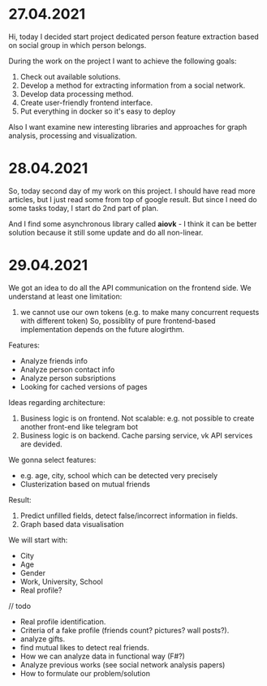 # 27.04.2021

Hi, today I decided start project dedicated person feature extraction based on social group in which person belongs.

During the work on the project I want to achieve the following goals:

1. Check out available solutions.
2. Develop a method for extracting information from a social network.
3. Develop data processing method.
4. Create user-friendly frontend interface. 
5. Put everything in docker so it's easy to deploy

Also I want examine new interesting libraries and approaches for graph analysis, processing and visualization. 

# 28.04.2021

So, today second day of my work on this project. I should have read more articles, but I just read some from top of google result. But since I need do some tasks today, I start do 2nd part of plan.

And I find some asynchronous library called **aiovk** - I think it can be better solution because it still some update and do all non-linear. 

# 29.04.2021

We got an idea to do all the API communication on the frontend side. 
We understand at least one limitation:
1. we cannot use our own tokens (e.g. to make many concurrent requests with different token)
So, possiblity of pure frontend-based implementation depends on the future alogirthm.


Features:
- Analyze friends info
- Analyze person contact info
- Analyze person subsriptions
- Looking for cached versions of pages



Ideas regarding architecture:
1. Business logic is on frontend. Not scalable: e.g. not possible to create another front-end like telegram bot
2. Business logic is on backend. Cache parsing service, vk API services are devided. 

We gonna select features:
- e.g. age, city, school which can be detected very precisely
- Clusterization based on mutual friends

Result:

1. Predict unfilled fields, detect false/incorrect information in fields.
2. Graph based data visualisation


We will start with:
 - City
 - Age
 - Gender
 - Work, University, School
 - Real profile?
 
 
 // todo
 
 - Real profile identification.
 - Criteria of a fake profile (friends count? pictures? wall posts?).
 - analyze gifts.
 - find mutual likes to detect real friends.
 - How we can analyze data in functional way (F#?)
 - Analyze previous works (see social network analysis papers)
 - How to formulate our problem/solution
